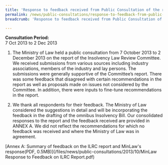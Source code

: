 ```yaml
---
title: 'Response to feedback received from Public Consultation of the report of the Insolvency Law Review Committee'
permalink: /news/public-consultations/response-to-feedback-from-public-consultation-on-ilrc-report0/
breadcrumb: 'Response to feedback received from Public Consultation of the report of the Insolvency Law Review Committee'

---
```



**Consultation Period:**    
7 Oct 2013 to 2 Dec 2013

1. The Ministry of Law held a public consultation from 7 October 2013 to 2 December 2013 on the report of the Insolvency Law Review Committee.  We received submissions from various sources including industry associations, members of the industry and lay persons.  The submissions were generally supportive of the Committee’s report.  There was some feedback that disagreed with certain recommendations in the report as well as proposals made on issues not considered by the Committee.  In addition, there were inputs to fine-tune recommendations in the report.


2. We thank all respondents for their feedback.  The Ministry of Law considered the suggestions in detail and will be incorporating the feedback in the drafting of the omnibus Insolvency Bill.  Our consolidated responses to the report and the feedback received are provided in ANNEX A.  We did not reflect the recommendations for which no feedback was received and where the Ministry of Law was in agreement. 


[Annex A: Summary of feedback on the ILRC report and MinLaw's response(PDF, 0.5MB)](/files/news/public-consultations/2013/10/MinLaw Response to Feedback on ILRC Report.pdf)
